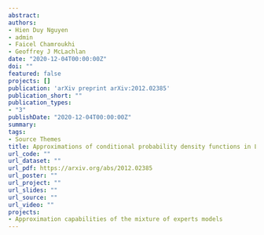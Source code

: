 ```yaml
---
abstract: 
authors:
- Hien Duy Nguyen
- admin
- Faicel Chamroukhi
- Geoffrey J McLachlan
date: "2020-12-04T00:00:00Z"
doi: ""
featured: false
projects: []
publication: 'arXiv preprint arXiv:2012.02385'
publication_short: ""
publication_types:
- "3"
publishDate: "2020-12-04T00:00:00Z"
summary:
tags:
- Source Themes
title: Approximations of conditional probability density functions in Lebesgue spaces via mixture of experts models
url_code: ""
url_dataset: ""
url_pdf: https://arxiv.org/abs/2012.02385
url_poster: ""
url_project: ""
url_slides: ""
url_source: ""
url_video: ""
projects:
- Approximation capabilities of the mixture of experts models
---
```




